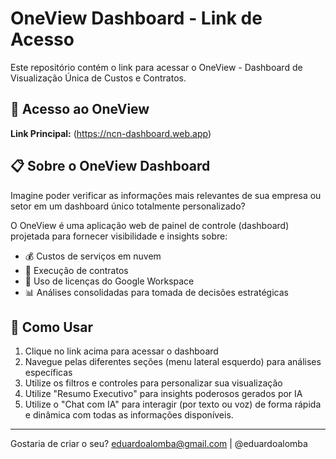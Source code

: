 # OneView Dashboard - Link de Acesso

Este repositório contém o link para acessar o OneView - Dashboard de Visualização Única de Custos e Contratos.

## 🔗 Acesso ao OneView

**Link Principal:** (https://ncn-dashboard.web.app)

## 📋 Sobre o OneView Dashboard

Imagine poder verificar as informações mais relevantes de sua empresa ou setor em um dashboard único totalmente personalizado? 

O OneView é uma aplicação web de painel de controle (dashboard) projetada para fornecer visibilidade e insights sobre:

- 💰 Custos de serviços em nuvem
- 📄 Execução de contratos
- 👥 Uso de licenças do Google Workspace
- 📊 Análises consolidadas para tomada de decisões estratégicas

## 🚀 Como Usar

1. Clique no link acima para acessar o dashboard
2. Navegue pelas diferentes seções (menu lateral esquerdo) para análises específicas
3. Utilize os filtros e controles para personalizar sua visualização
4. Utilize "Resumo Executivo" para insights poderosos gerados por IA
5. Utilize o "Chat com IA" para interagir (por texto ou voz) de forma rápida e dinâmica com todas as informações disponíveis.

---
Gostaria de criar o seu? eduardoalomba@gmail.com | @eduardoalomba
